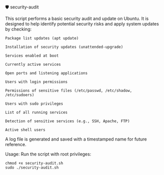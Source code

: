🛡️ security-audit

This script performs a basic security audit and update on Ubuntu. It is designed to help identify potential security risks and apply system updates by checking:

    Package list updates (apt update)

    Installation of security updates (unattended-upgrade)

    Services enabled at boot

    Currently active services

    Open ports and listening applications

    Users with login permissions

    Permissions of sensitive files (/etc/passwd, /etc/shadow, /etc/sudoers)

    Users with sudo privileges

    List of all running services

    Detection of sensitive services (e.g., SSH, Apache, FTP)

    Active shell users

A log file is generated and saved with a timestamped name for future reference.

Usage: Run the script with root privileges:
```
chmod +x security-audit.sh
sudo ./security-audit.sh
```
